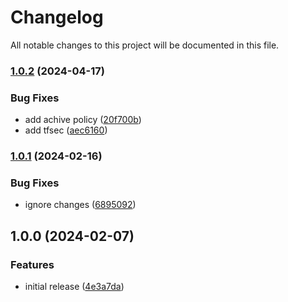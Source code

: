 # Changelog

All notable changes to this project will be documented in this file.

### [1.0.2](https://github.com/finisterra-io/terraform-aws-sns/compare/v1.0.1...v1.0.2) (2024-04-17)


### Bug Fixes

* add achive policy ([20f700b](https://github.com/finisterra-io/terraform-aws-sns/commit/20f700b484c5b0a5d36f3a6527c07b7e5a445bb2))
* add tfsec ([aec6160](https://github.com/finisterra-io/terraform-aws-sns/commit/aec616054b7e8d31376d9d2dd6d01115a6b9caec))

### [1.0.1](https://github.com/finisterra-io/terraform-aws-sns/compare/v1.0.0...v1.0.1) (2024-02-16)


### Bug Fixes

* ignore changes ([6895092](https://github.com/finisterra-io/terraform-aws-sns/commit/689509288d9fc89d80868c4c9eba3561cedb31dd))

## 1.0.0 (2024-02-07)


### Features

* initial release ([4e3a7da](https://github.com/finisterra-io/terraform-aws-sns/commit/4e3a7dab061c3b469f82006bd8d1b9458a8e7f27))
